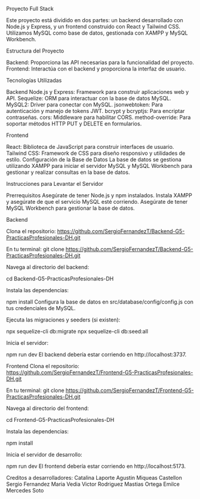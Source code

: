 Proyecto Full Stack

Este proyecto está dividido en dos partes: un backend desarrollado con Node.js y Express, y un frontend construido con React y Tailwind CSS. Utilizamos MySQL como base de datos, gestionada con XAMPP y MySQL Workbench.

Estructura del Proyecto

Backend: Proporciona las API necesarias para la funcionalidad del proyecto. Frontend: Interactúa con el backend y proporciona la interfaz de usuario.

Tecnologías Utilizadas

Backend Node.js y Express: Framework para construir aplicaciones web y API. Sequelize: ORM para interactuar con la base de datos MySQL. MySQL2: Driver para conectar con MySQL. jsonwebtoken: Para autenticación y manejo de tokens JWT. bcrypt y bcryptjs: Para encriptar contraseñas. cors: Middleware para habilitar CORS. method-override: Para soportar métodos HTTP PUT y DELETE en formularios.

Frontend

React: Biblioteca de JavaScript para construir interfaces de usuario. Tailwind CSS: Framework de CSS para diseño responsivo y utilidades de estilo. Configuración de la Base de Datos La base de datos se gestiona utilizando XAMPP para iniciar el servidor MySQL y MySQL Workbench para gestionar y realizar consultas en la base de datos.

Instrucciones para Levantar el Servidor

Prerrequisitos Asegúrate de tener Node.js y npm instalados. Instala XAMPP y asegúrate de que el servicio MySQL esté corriendo. Asegúrate de tener MySQL Workbench para gestionar la base de datos.

Backend

Clona el repositorio: https://github.com/SergioFernandezT/Backend-G5-PracticasProfesionales-DH.git

En tu terminal: git clone https://github.com/SergioFernandezT/Backend-G5-PracticasProfesionales-DH.git

Navega al directorio del backend:

cd Backend-G5-PracticasProfesionales-DH

Instala las dependencias:

npm install Configura la base de datos en src/database/config/config.js con tus credenciales de MySQL.

Ejecuta las migraciones y seeders (si existen):

npx sequelize-cli db:migrate npx sequelize-cli db:seed:all

Inicia el servidor:

npm run dev El backend debería estar corriendo en http://localhost:3737.

Frontend Clona el repositorio: https://github.com/SergioFernandezT/Frontend-G5-PracticasProfesionales-DH.git

En tu terminal: git clone https://github.com/SergioFernandezT/Frontend-G5-PracticasProfesionales-DH.git

Navega al directorio del frontend:

cd Frontend-G5-PracticasProfesionales-DH

Instala las dependencias:

npm install

Inicia el servidor de desarrollo:

npm run dev El frontend debería estar corriendo en http://localhost:5173.

Creditos a desarrolladores: Catalina Laporte Agustin Miqueas Castellon Sergio Fernandez Maria Vedia Victor Rodriguez Mastias Ortega Emilce Mercedes Soto

